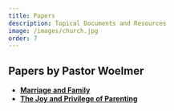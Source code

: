 ```yaml
---
title: Papers
description: Topical Documents and Resources
image: /images/church.jpg
order: 7
---
```


## Papers by Pastor Woelmer

- **<a href="/uploads/CCLE_2025.pdf" target="_blank">Marriage and Family</a>**
- **<a href="/uploads/JoyOfParenting2025.pdf" target="_blank">The Joy and Privilege of Parenting</a>**
